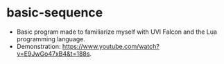 # basic-sequence
- Basic program made to familiarize myself with UVI Falcon and the Lua programming language.
- Demonstration: https://www.youtube.com/watch?v=E9JwGo47xB4&t=188s.
